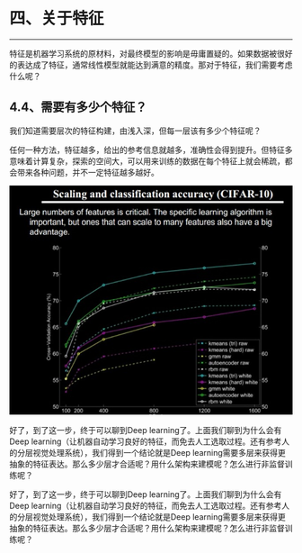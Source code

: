 # 四、关于特征

---

特征是机器学习系统的原材料，对最终模型的影响是毋庸置疑的。如果数据被很好的表达成了特征，通常线性模型就能达到满意的精度。那对于特征，我们需要考虑什么呢？


## 4.4、需要有多少个特征？

我们知道需要层次的特征构建，由浅入深，但每一层该有多少个特征呢？

任何一种方法，特征越多，给出的参考信息就越多，准确性会得到提升。但特征多意味着计算复杂，探索的空间大，可以用来训练的数据在每个特征上就会稀疏，都会带来各种问题，并不一定特征越多越好。


 ![](/images/1365438778_9193.jpg)

      

好了，到了这一步，终于可以聊到Deep learning了。上面我们聊到为什么会有Deep learning（让机器自动学习良好的特征，而免去人工选取过程。还有参考人的分层视觉处理系统），我们得到一个结论就是Deep learning需要多层来获得更抽象的特征表达。那么多少层才合适呢？用什么架构来建模呢？怎么进行非监督训练呢？
       
好了，到了这一步，终于可以聊到Deep learning了。上面我们聊到为什么会有Deep learning（让机器自动学习良好的特征，而免去人工选取过程。还有参考人的分层视觉处理系统），我们得到一个结论就是Deep learning需要多层来获得更抽象的特征表达。那么多少层才合适呢？用什么架构来建模呢？怎么进行非监督训练呢？